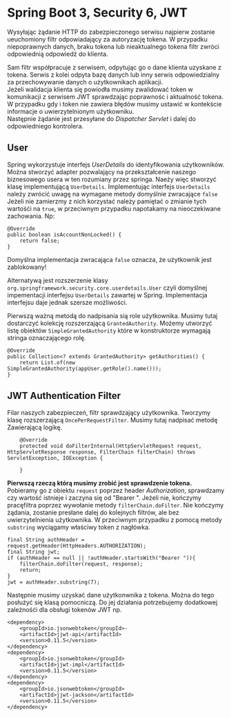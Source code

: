 # Spring Boot 3, Security 6, JWT

Wysyłając żądanie HTTP do zabezpieczonego serwisu najpierw zostanie ueuchomiony filtr odpowiadający za autoryzację tokena.
W przypadku niepoprawnych danych, braku tokena lub nieaktualnego tokena filtr zwróci odpowiednią odpowiedź do klienta. 
  
Sam filtr współpracuje z serwisem, odpytując go o dane klienta uzyskane z tokena. Serwis z kolei odpyta bazę danych lub inny serwis 
odpowiedzialny za przechowywanie danych o użytkownikach aplikacji.  
Jeżeli walidacja klienta się powiodła musimy zwalidować token w komunikacji z serwisem JWT sprawdzając poprawnośc i aktualność
tokena.  
W przypadku gdy i token nie zawiera błędów musimy ustawić w kontekście informacje o uwierzytelnionym użytkowniku.   
Następnie żądanie jest przesyłane do *Dispatcher Servlet* i dalej do odpowiedniego kontrolera. 

## User
Spring wykorzystuje interfejs *UserDetails* do identyfikowania użytkowników. Można stworzyć adapter pozwalający
na przekształcenie naszego biznesowego usera w ten rozumiany przez springa. Naeży więc stworzyć klasę implementującą
``UserDetails``. Implementując interfejs ``UserDetails`` należy zwrócić uwagę na wymagane metody domyślnie zwracające ``false``
Jeżeli nie zamierzmy z nich korzystać należy pamiętać o zmianie tych wartośći na ``true``, w przeciwnym przypadku napotakamy
na nieoczekiwane zachowania. Np: 
```
@Override
public boolean isAccountNonLocked() {
    return false;
}
```
Domyślna implementacja zwracająca ``false`` oznacza, że użytkownik jest zablokowany!  
  
Alternatywą jest rozszerzenie klasy ``org.springframework.security.core.userdetails.User`` czyli domyślnej impementacji
interfejsu ``UserDetails`` zawartej w Spring. Implementacja interfejsu daje jednak szersze możliwości.  
  
Pierwszą ważną metodą do nadpisania sią role użytkownika. Musimy tutaj dostarczyć kolekcję rozszerzającą ``GrantedAuthority``.
Możemy utworzyć listę obiektów ``SimpleGrantedAuthority`` które w konstruktorze wymagają stringa oznaczającego rolę.
```
@Override
public Collection<? extends GrantedAuthority> getAuthorities() {
    return List.of(new SimpleGrantedAuthority(appUser.getRole().name()));
}
```

## JWT Authentication Filter

Filar naszych zabezpieczeń, filtr sprawdzający użytkownika. Tworzymy klasę rozszerzającą ``OncePerRequestFilter``. Musimy tutaj 
nadpisać metodę Zawierającą logikę.
```
    @Override
    protected void doFilterInternal(HttpServletRequest request, HttpServletResponse response, FilterChain filterChain) throws ServletException, IOException {

    }
```
**Pierwszą rzeczą którą musimy zrobić jest sprawdzenie tokena.**  
Pobieramy go z obiektu ``request`` poprzez header *Authorization*, sprawdzamy czy wartość istnieje i zaczyna się od "Bearer ".
Jeżeli nie, kończymy pracęfiltra poprzez wywołanie metody ``filterChain.doFilter``. Nie kończymy żądania, zostanie presłane dalej
do kolejnych filtrów, ale bez uwierzytelnienia użytkownika. W przeciwnym przypadku z pomocą metody ``substring`` wyciągamy 
właściwy token z nagłówka. 
```
final String authHeader = request.getHeader(HttpHeaders.AUTHORIZATION);
final String jwt;
if (authHeader == null || !authHeader.startsWith("Bearer ")){
    filterChain.doFilter(request, response);
    return;
}
jwt = authHeader.substring(7);
```
  
Następnie musimy uzyskać dane użytkonwnika z tokena. Można do tego posłużyć się klasą pomocniczą. Do jej działania 
potrzebujemy dodatkowej zależnośći dla obsługi tokenów JWT np.
```
<dependency>
    <groupId>io.jsonwebtoken</groupId>-
    <artifactId>jjwt-api</artifactId>
    <version>0.11.5</version>
</dependency>
<dependency>
    <groupId>io.jsonwebtoken</groupId>
    <artifactId>jjwt-impl</artifactId>
    <version>0.11.5</version>
</dependency>
<dependency>
    <groupId>io.jsonwebtoken</groupId>
    <artifactId>jjwt-jackson</artifactId>
    <version>0.11.5</version>
</dependency>
```



